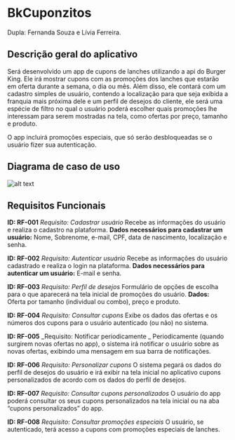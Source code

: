 # BkCuponzitos

Dupla: Fernanda Souza e Lívia Ferreira.

## Descrição geral do aplicativo

Será desenvolvido um app de cupons de lanches utilizando a api do Burger King. Ele irá mostrar cupons com as promoções dos 
lanches que estarão em oferta durante a semana, o dia ou mês. Além disso, ele contará com um cadastro simples de usuário, 
contendo a localização para que seja exibida a franquia mais próxima dele e um perfil de desejos do cliente, ele será uma 
espécie de filtro no qual o usuário poderá escolher quais promoções lhe interessam para serem mostradas na tela, como ofertas
por preço, tamanho e produto.

O app incluirá promoções especiais, que só serão desbloqueadas se o usuário fizer sua autenticação.

## Diagrama de caso de uso

![alt text](https://git.a2portais.com.br/LiviaFerreira/app-de-cupons/-/raw/master/diagramaDeCasoDeUso.jpeg)


## Requisitos Funcionais


**ID: RF-001**
_Requisito: Cadastrar usuário_
Recebe as informações do usuário e realiza o cadastro na plataforma.
**Dados necessários para cadastrar um usuário:** Nome, Sobrenome, e-mail, CPF, data de nascimento, localização e senha.

**ID: RF-002**
_Requisito: Autenticar usuário_
Recebe as informações do usuário cadastrado e realiza o login na plataforma.
**Dados necessários para autenticar um usuário:** E-mail e senha.

**ID: RF-003**
_Requisito: Perfil de desejos_
Formulário de opções de escolha para o que aparecerá na tela inicial de promoções do usuário.
**Dados:** Oferta por tamanho (individual ou combo), preço e produto.

**ID: RF-004**
_Requisito: Consultar cupons_
Exibe os dados das ofertas e os números dos cupons para o usuário autenticado (ou não) no sistema.

**ID: RF-005**
_Requisito: Notificar periodicamente _
Periodicamente (quando surgirem novas ofertas no app), o sistema irá notificar o usuário sobre as novas ofertas, exibindo uma mensagem em sua barra de notificações.

**ID: RF-006**
_Requisito: Personalizar cupons_
O sistema pegará os dados do perfil de desejos do usuário e irá exibir na tela inicial no aplicativo cupons personalizados de acordo com os dados do perfil de desejos.

**ID: RF-007**
_Requisito: Consultar cupons personalizados_
O usuário do app poderá consultar os seus cupons personalizados na tela inicial ou na aba “cupons personalizados” do app. 

**ID: RF-008**
_Requisito: Consultar promoções especiais_
O usuário, se autenticado, terá acesso a cupons com promoções especiais de lanches.



